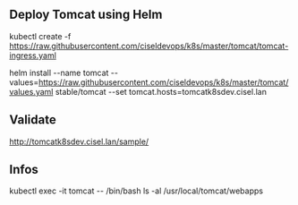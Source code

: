 ## Deploy Tomcat using Helm
kubectl create -f https://raw.githubusercontent.com/ciseldevops/k8s/master/tomcat/tomcat-ingress.yaml

helm install --name tomcat --values=https://raw.githubusercontent.com/ciseldevops/k8s/master/tomcat/values.yaml stable/tomcat  --set tomcat.hosts=tomcatk8sdev.cisel.lan

## Validate
http://tomcatk8sdev.cisel.lan/sample/

## Infos
kubectl exec -it tomcat -- /bin/bash
ls -al /usr/local/tomcat/webapps
